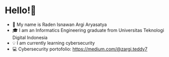 # Hello!👋
- :name_badge: My name is Raden Isnawan Argi Aryasatya
- :mortar_board: I am an Informatics Engineering graduate from Universitas Teknologi Digital Indonesia
- :bulb: I am currently learning cybersecurity
- 💻 Cybersecurity portofolio: https://medium.com/@zargi.teddy7
